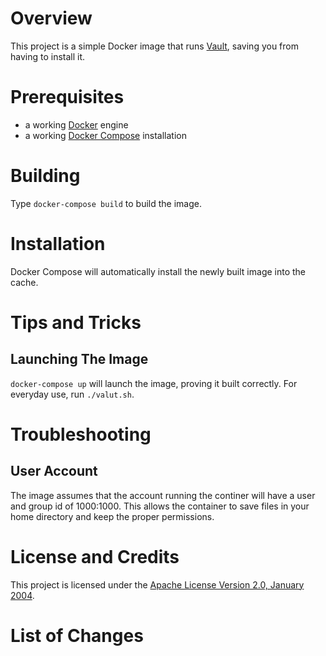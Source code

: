 # Overview
This project is a simple Docker image that runs [Vault](https://vaultproject.io/), saving you from having to install it.

# Prerequisites
* a working [Docker](http://docker.io) engine
* a working [Docker Compose](http://docker.io) installation

# Building
Type `docker-compose build` to build the image.

# Installation
Docker Compose will automatically install the newly built image into the cache.

# Tips and Tricks

## Launching The Image

`docker-compose up` will launch the image, proving it built correctly.  For everyday use, run `./valut.sh`.

# Troubleshooting

## User Account
The image assumes that the account running the continer will have a user and group id of 1000:1000.  This allows the container 
to save files in your home directory and keep the proper permissions.

# License and Credits
This project is licensed under the [Apache License Version 2.0, January 2004](http://www.apache.org/licenses/).

# List of Changes

